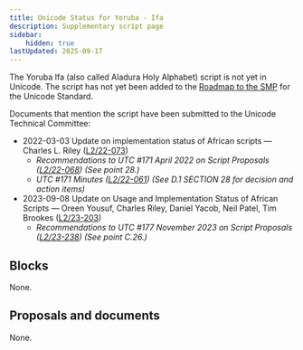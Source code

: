 ```yaml
---
title: Unicode Status for Yoruba - Ifa
description: Supplementary script page
sidebar:
    hidden: true
lastUpdated: 2025-09-17
---
```


The Yoruba Ifa (also called Aladura Holy Alphabet) script is not yet in Unicode. The script has not yet been added to the [Roadmap to the SMP](http://www.unicode.org/roadmaps/smp/) for the Unicode Standard. 

Documents that mention the script have been submitted to the Unicode Technical Committee:
- 2022-03-03 Update on implementation status of African scripts — Charles L. Riley ([L2/22-073](http://www.unicode.org/cgi-bin/GetMatchingDocs.pl?L2/22-073))
  - _Recommendations to UTC #171 April 2022 on Script Proposals ([L2/22-068](http://www.unicode.org/cgi-bin/GetMatchingDocs.pl?L2/22-068)) (See point 28.)_
  - _UTC #171 Minutes ([L2/22-061](https://www.unicode.org/L2/L2022/22061.htm)) (See D.1 SECTION 28 for decision and action items)_
- 2023-09-08 Update on Usage and Implementation Status of African Scripts — Oreen Yousuf, Charles Riley, Daniel Yacob, Neil Patel, Tim Brookes ([L2/23-203](http://www.unicode.org/cgi-bin/GetMatchingDocs.pl?L2/23-203))
  - _Recommendations to UTC #177 November 2023 on Script Proposals ([L2/23-238](http://www.unicode.org/cgi-bin/GetMatchingDocs.pl?L2/23-238)) (See point C.26.)_

## Blocks

None.

## Proposals and documents

None.
